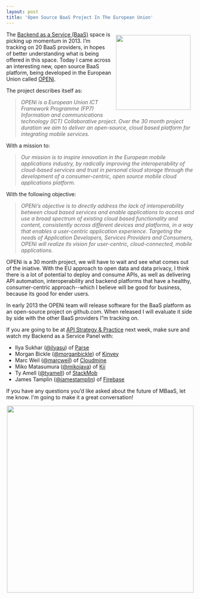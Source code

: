 ```yaml
---
layout: post
title: 'Open Source BaaS Project In The European Union'
---
```

<p><a href="http://www.openi-ict.eu/" target="_blank"><img style="padding: 10px;" src="https://s3.amazonaws.com/kinlane-productions/baas/openi/openi-logo.png" alt="" width="200" align="right" /></a></p>
<p>The <a title="Backend as a Service" href="/trends/baas.php">Backend as a Service (BaaS)</a> space is picking up momentum in 2013.  I&rsquo;m tracking on 20 BaaS providers, in hopes of better understanding what is being offered in this space.  Today I came across an interesting new, open source BaaS platform, being developed in the European Union called <a href="http://www.openi-ict.eu/" target="_blank">OPENi</a>.</p>
<p>The project describes itself as:</p>
<blockquote><em>OPENi is a European Union ICT Framework Programme (FP7) Information and communications technology (ICT) Collaborative project. Over the 30 month project duration we aim to deliver an open-source, cloud based platform for integrating mobile services.</em></blockquote>
<p>With a mission to:</p>
<blockquote><em>Our mission is to inspire innovation in the European mobile applications industry, by radically improving the interoperability of cloud-based services and trust in personal cloud storage through the development of a consumer-centric, open source mobile cloud applications platform.</em></blockquote>
<p>With the following objective:</p>
<blockquote><em>OPENi&rsquo;s objective is to directly address the lack of interoperability between cloud based services and enable applications to access and use a broad spectrum of existing cloud based functionality and content, consistently across different devices and platforms, in a way that enables a user-centric application experience. Targeting the needs of Application Developers, Services Providers and Consumers, OPENi will realize its vision for user-centric, cloud-connected, mobile applications.</em></blockquote>
<p>OPENi is a 30 month project, we will have to wait and see what comes out of the iniative. With the EU approach to open data and data privacy, I think there is a lot of potential to deploy and consume APIs, as well as delivering API automation, interoperability and backend platforms that have a healthy, consumer-centric approach--which I believe will be good for business, because its good for ender users.</p>
<p>In early 2013 the OPENi team will release software for the BaaS platform as an open-source project on github.com.  When released I will evaluate it side by side with the other BaaS providers I&rdquo;m tracking on.</p>
<p>If you are going to be at <a href="http://www.apistrategyconference.com/">API Strategy &amp; Practice</a> next week, make sure and watch my Backend as a Service Panel with:</p>
<ul class="mainlist">
<li>Ilya Sukhar (<a href="https://twitter.com/ilyasu">@ilyasu</a>) of&nbsp;<a href="http://www.parse.com/" target="_blank">Parse</a></li>
<li>Morgan Bickle (<a href="https://twitter.com/morganbickle">@morganbickle</a>) of&nbsp;<a href="http://www.kinvey.com/" target="_blank">Kinvey</a></li>
<li>Marc Weil (<a href="https://twitter.com/marcweil">@marcweil</a>) of&nbsp;<a href="https://cloudmine.me/" target="_blank">Cloudmine</a></li>
<li>Miko Matasumura (<a href="https://twitter.com/mikojava">@mikojava</a>) of&nbsp;<a href="http://kii.com/" target="_blank">Kii</a></li>
<li>Ty Amell (<a href="https://twitter.com/tyamell">@tyamell</a>) of&nbsp;<a href="https://www.stackmob.com/" target="_blank">StackMob</a>&nbsp;</li>
<li>James Tamplin (<a href="https://twitter.com/jamestamplin">@jamestamplin</a>) of&nbsp;<a href="https://www.firebase.com/" target="_blank">Firebase</a></li>
</ul>
<p>If you have any questions you&rsquo;d like asked about the future of MBaaS, let me know. I'm going to make it a great conversation!</p>
<p><a href="http://www.openi-ict.eu/open-source/" target="_blank"><img style="display: block; margin-left: auto; margin-right: auto;" src="https://s3.amazonaws.com/kinlane-productions/baas/openi/openi-concept.png" alt="" width="500" /></a></p>
